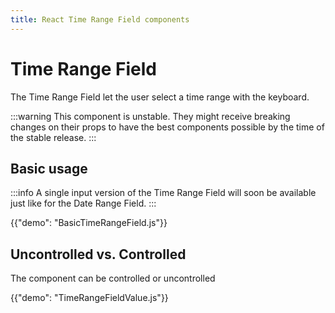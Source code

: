```yaml
---
title: React Time Range Field components
---
```


# Time Range Field [<span class="plan-pro"></span>](https://mui.com/store/items/mui-x-pro/)

<p class="description">The Time Range Field let the user select a time range with the keyboard.</p>

:::warning
This component is unstable.
They might receive breaking changes on their props to have the best components possible by the time of the stable release.
:::

## Basic usage

:::info
A single input version of the Time Range Field will soon be available just like for the Date Range Field.
:::

{{"demo": "BasicTimeRangeField.js"}}

## Uncontrolled vs. Controlled

The component can be controlled or uncontrolled

{{"demo": "TimeRangeFieldValue.js"}}
